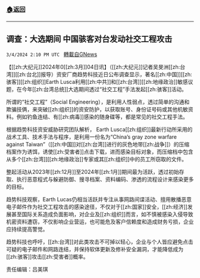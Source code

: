 ###  [:house:返回](README.md)
---


## 调查：大选期间 中国骇客对台发动社交工程攻击
`3/4/2024 2:10 PM UTC ` [轉載自GNews](https://gnews.org/articles/2364042)

【[[zh:大纪元]]2024年0[[zh:3月]]04日讯】（[[zh:大纪元]]记者吴旻洲[[zh:台湾]][[zh:台北]]报导）资安厂商趋势科技近日公布调查显示，著名[[zh:中国]][[zh:骇客]][[zh:组织]]Earth Lusca利用[[zh:中共]]和[[zh:台湾]][[zh:地缘政治]]敏感议题，在今年[[zh:台湾总统]]大选期间透过“社交工程”手法发起[[zh:骇客]]活动。

所谓的“社交工程”（Social Engineering），是利用人性弱点，透过简单的沟通和欺骗技俩，来突破[[zh:组织]]的资安防护，以获取账号、身份证号码或其他机敏资料。例如钓鱼连结、有[[zh:病毒]]感染的随身碟等，都是常见的社交工程手法。

根据趋势科技资安威胁研究团队解析， Earth Lusca[[zh:组织]]最新行动所采用的战术工具、技术手法与程序，是利用一份名为“China’s gray zone warfare against Taiwan”（[[zh:中国]]对[[zh:台湾]]进行的灰色地带[[zh:战争]]）的压缩档案作为诱饵，诱使[[zh:受害者]]点击下载，进而感染目标对象，而压缩档中包含从多个[[zh:台湾]][[zh:地缘政治]]专家或其[[zh:组织]]中的员工所窃取的文件。

整起活动从2023年[[zh:12月]]至2024年[[zh:1月]]期间最为活跃，透过初始存取、执行恶意程式与躲避防御、搜寻档案、资料编码、渗透的流程设计来感染更多的目标。

趋势科技观察，Earth Lucas仍相当活跃并专注从事网路间谍活动、擅用散播恶意电子邮件作为社交工程攻击的感染途径，不仅对于[[zh:国家]]安全，[[zh:经济]]发展甚至国际关系造成负面影响，对企业及[[zh:组织]]而言，如不慎被感染入侵导致机密资料遭窃，不仅影响企业营运，也可能危及客户信赖度和造成财务亏损，企业应持续提高警觉。

趋势科技也呼吁，[[zh:台湾]]对此类攻击不可掉以轻心，企业与个人皆应避免点击可疑的电子邮件和网路连结，并保持软体更新及修补安全漏洞，才能降低成为[[zh:骇客]]攻击[[zh:受害者]]概率。

责任编辑：吕美琪
